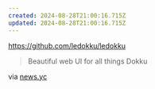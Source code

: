 ```yaml
---
created: 2024-08-28T21:00:16.715Z
updated: 2024-08-28T21:00:16.715Z
---
```

https://github.com/ledokku/ledokku

> Beautiful web UI for all things Dokku

via [news.yc](https://news.ycombinator.com/item?id=41358020)